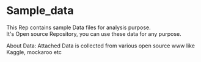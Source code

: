 # Sample_data
This Rep contains sample Data files for analysis purpose.<br>
It's Open source Repository, you can use these data for any purpose.

About Data: 
Attached Data is collected from various open source www like Kaggle, mockaroo etc
